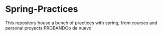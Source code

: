 # Spring-Practices
This repository house a bunch of practices with spring, from courses and personal proyects
PROBANDOo de nuevo